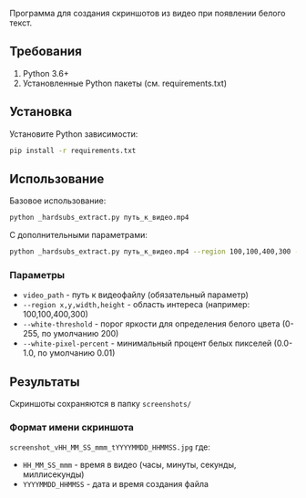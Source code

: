 Программа для создания скриншотов из видео при появлении белого текст.

## Требования

1. Python 3.6+
2. Установленные Python пакеты (см. requirements.txt)

## Установка

Установите Python зависимости:
```bash
pip install -r requirements.txt
```

## Использование

Базовое использование:
```bash
python _hardsubs_extract.py путь_к_видео.mp4
```

С дополнительными параметрами:
```bash
python _hardsubs_extract.py путь_к_видео.mp4 --region 100,100,400,300 --white-threshold 200 --white-pixel-percent 0.01
```
### Параметры

- `video_path` - путь к видеофайлу (обязательный параметр)
- `--region x,y,width,height` - область интереса (например: 100,100,400,300)
- `--white-threshold` - порог яркости для определения белого цвета (0-255, по умолчанию 200)
- `--white-pixel-percent` - минимальный процент белых пикселей (0.0-1.0, по умолчанию 0.01)

## Результаты

Скриншоты сохраняются в папку `screenshots/`

### Формат имени скриншота

`screenshot_vHH_MM_SS_mmm_tYYYYMMDD_HHMMSS.jpg`
где:
- `HH_MM_SS_mmm` - время в видео (часы, минуты, секунды, миллисекунды)
- `YYYYMMDD_HHMMSS` - дата и время создания файла 
